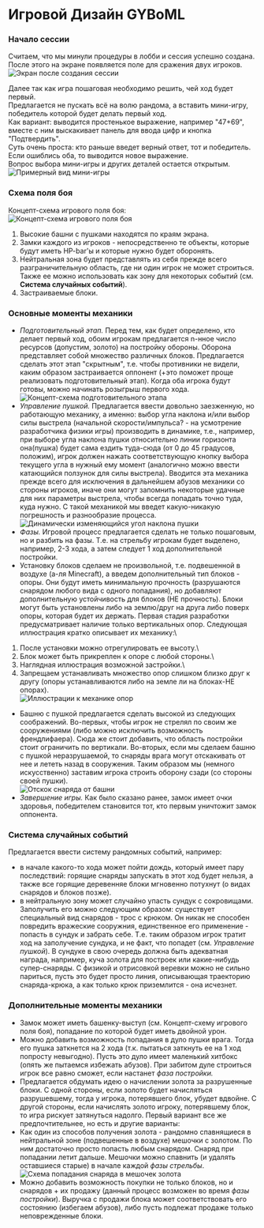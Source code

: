 # Игровой Дизайн GYBoML

### Начало сессии
Считаем, что мы минули процедуры в лобби и сессия успешно создана.\
После этого на экране появляется поле для сражения двух игроков.\
![Экран после создания сессии](https://github.com/zhenyatos/GYBoML/blob/docworks-client/Documentation/gamedesign_image1.png)

Далее так как игра пошаговая необходимо решить, чей ход будет первый.\
Предлагается не пускать всё на волю рандома, а вставить мини-игру, победитель которой будет делать первый ход.\
Как вариант: выводится простенькое выражение, например "47+69",\
вместе с ним выскакивает панель для ввода цифр и кнопка "Подтвердить".\
Суть очень проста: кто раньше введет верный ответ, тот и победитель.\
Если ошиблись оба, то выводится новое выражение.\
Вопрос выбора мини-игры и других деталей остается открытым.\
![Примерный вид мини-игры](https://github.com/zhenyatos/GYBoML/blob/docworks-client/Documentation/gamedesign_image2.png)

### Схема поля боя
Концепт-схема игрового поля боя: \
![Концепт-схема игрового поля боя](https://github.com/zhenyatos/GYBoML/blob/docworks-client/Documentation/gamedesign_image3.png)
1. Высокие башни с пушками находятся по краям экрана.
2. Замки каждого из игроков - непосредственно те объекты, которые будут иметь HP-bar'ы и которые нужно будет оборонять.
3. Нейтральная зона будет представлять из себя прежде всего разграничительную область, где ни один игрок не может строиться. Также ее можно использовать как зону для некоторых событий (см. **Система случайных событий**).
4. Застраиваемые блоки.

### Основные моменты механики
- *Подготовительный этап.* Перед тем, как будет определено, кто делает первый ход, обоим игрокам предлагается n-нное число ресурсов (допустим, золото) на постройку обороны. Оборона представляет собой множество различных блоков. Предлагается сделать этот этап "скрытным", т.е. чтобы противники не видели, каким образом застраивается оппонент (+это поможет проще реализовать подготовительный этап). Когда оба игрока будут готовы, можно начинать розыгрыш первого хода.\
![Концепт-схема подготовительного этапа](https://github.com/zhenyatos/GYBoML/blob/docworks-client/Documentation/gamedesign_image4.png)
- *Управление пушкой.* Предлагается ввести довольно заезженную, но работающую механику, а именно: выбор угла наклона и/или выбор силы выстрела (начальной скорости/импульса? - на усмотрение разработчика физики игры) производить в динамике, т.е., например, при выборе угла наклона пушки относительно линии горизонта она(пушка) будет сама ездить туда-сюда (от 0 до 45 градусов, положим), игрок должен нажать соответствующую кнопку выбора текущего угла в нужный ему момент (аналогично можно ввести катающийся ползунок для силы выстрела). Вводится эта механика прежде всего для исключения в дальнейшем абузов механики со стороны игроков, иначе они могут запомнить некоторые удачные для них параметры выстрела, чтобы всегда попадать точно туда, куда нужно. С такой механикой мы введет какую-никакую погрешность и разнообразие процесса.\
![Динамически изменяющийся угол наклона пушки](https://github.com/zhenyatos/GYBoML/blob/docworks-client/Documentation/gamedesign_image5.png)
- *Фазы.* Игровой процесс предлагается сделать не только пошаговым, но и разбить на фазы. Т.е. на стрельбу игрокам будет выделено, например, 2-3 хода, а затем следует 1 ход дополнительной постройки.
- Установку блоков сделаем не произвольной, т.е. подвешенной в воздухе (а-ля Minecraft), а введем дополнительный тип блоков - опоры. Они будут иметь минимальную прочность (разрушаются снарядом любого вида с одного попадания), но добавляют дополнительную устойчивость для блоков (НЕ прочность). Блоки могут быть установлены либо на землю/друг на друга либо поверх опоры, которая будет их держать. Первая стадия разработки предусматривает наличие только вертикальных опор. Следующая иллюстрация кратко описывает их механику:\
1. После установки можно отрегулировать ее высоту.\
2. Блок может быть прикреплен к опоре с любой стороны.\
3. Наглядная иллюстрация возможной застройки.\
4. Запрещаем устанавливать множество опор слишком близко друг к другу (опоры устанавливаются либо на земле ли на блоках-НЕ опорах).\
![Иллюстрации к механике опор](https://github.com/zhenyatos/GYBoML/blob/docworks-client/Documentation/gamedesign_image8.png)
- Башню с пушкой предлагается сделать высокой из следующих соображений. Во-первых, чтобы игрок не стрелял по своим же сооружениями (либо можно исключить возможность френдлифаера). Сюда же стоит добавить, что область постройки стоит ограничить по вертикали. Во-вторых, если мы сделаем башню с пушкой неразрушаемой, то снаряды врага могут отскакивать от нее и лететь назад в сооружения. Таким образом мы (немного искусственно) заставим игрока строить оборону сзади (со стороны своей пушки).\
![Отскок снаряда от башни](https://github.com/zhenyatos/GYBoML/blob/docworks-client/Documentation/gamedesign_image6.png)
- *Завершение игры.* Как было сказано ранее, замок имеет очки здоровья, победителем становится тот, кто первым уничтожит замок оппонента.

### Система случайных событий
Предлагается ввести систему рандомных событий, например:
- в начале какого-то хода может пойти дождь, который имеет пару последствий: горящие снаряды запускать в этот ход будет нельзя, а также все горящие деревенняе блоки мгновенно потухнут (о видах снарядов и блоков позже).
- в нейтральную зону может случайно упасть сундук с сокровищами. Заполучить его можно следующим образом: существует специальный вид снарядов - трос с крюком. Он никак не способен повредить вражеские сооружния, единственное его применение - попасть в сундук и забрать себе. Т.е. таким образом игрок тратит ход на заполучение сундука, и не факт, что попадет (см. *Управление пушкой*). В сундуке в свою очередь должна быть адекватная награда, например, куча золота для построек или какие-нибудь супер-снаряды. С физикой и отрисовкой веревки можно не сильно париться, пусть это будет просто линия, описывающая траекторию снаряда-крюка, а как только крюк приземлится - она исчезнет.

### Дополнительные моменты механики
- Замок может иметь башенку-выступ (см. Концепт-схему игрового поля боя), попадание по которой будет иметь двойной урон.
-  Можно добавить возможность попадания в дуло пушки врага. Тогда его пушка заткнется на 2 хода (т.к. пытаться заткнуть ее на 1 ход попросту невыгодно). Пусть это дуло имеет маленький хитбокс (опять же пытаемся избежать абузов). При забитом дуле строиться игрок все равно сможет, если настанет *фаза постройки.*
-  Предлагается обдумать идею о начислении золота за разрушенные блоки. С одной стороны, если золото будет начисляться разрушевшему, тогда у игрока, потерявшего блок, убудет вдвойне. С другой стороны, если начислять золото игроку, потерявшему блок, то игра рискует затянуться надолго. Первый вариант все же предпочтительнее, но есть и другие варианты:
-  Как один из способов получения золота - рандомно спавнящиеся в нейтральной зоне (подвешенные в воздухе) мешочки с золотом. По ним достаточно просто попасть любым снарядом. Снаряд при попадании летит дальше. Мешочки можно спавнить (и удалять оставшиеся старые) в начале каждой *фазы стрельбы*.\
![Схема попадания снаряда в мешочек золота](https://github.com/zhenyatos/GYBoML/blob/docworks-client/Documentation/gamedesign_image7.png)
- Можно добавить возможность покупки не только блоков, но и снарядов + их продажу (данный процесс возможен во время *фазы постройки*). Выручка с продажи блока может соответствовать его состоянию (избегаем абузов), либо пусть подлежат продаже только неповрежденные блоки.